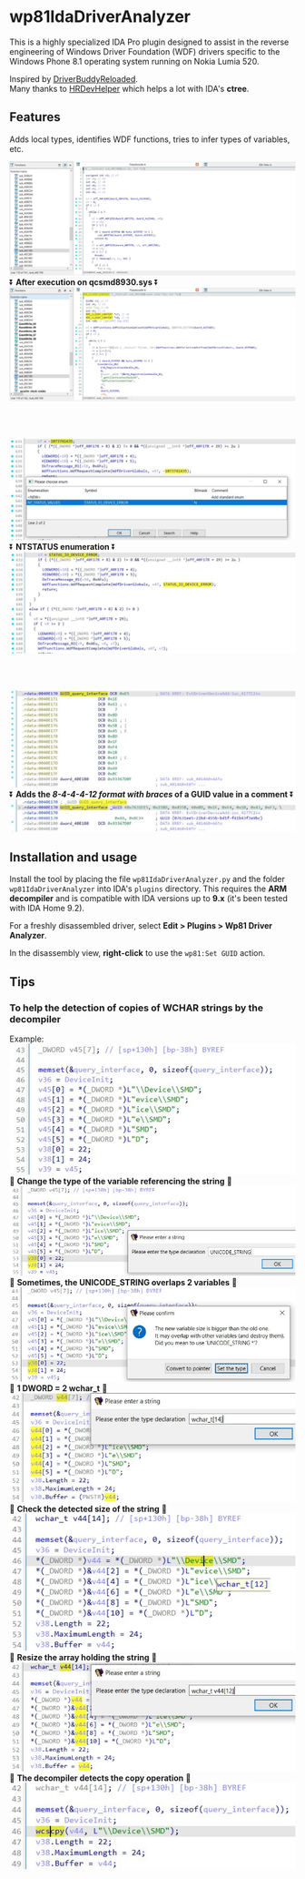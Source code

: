 # wp81IdaDriverAnalyzer

This is a highly specialized IDA Pro plugin designed to assist in the reverse engineering of Windows Driver Foundation (WDF) drivers specific to the Windows Phone 8.1 operating system running on Nokia Lumia 520.  

Inspired by [DriverBuddyReloaded](https://github.com/VoidSec/DriverBuddyReloaded).  
Many thanks to [HRDevHelper](https://github.com/patois/HRDevHelper) which helps a lot with IDA's **ctree**.  

## Features

Adds local types, identifies WDF functions, tries to infer types of variables, etc.

![beforeFunction](captures/Capture01.JPG)
:arrow_double_down: **After execution on qcsmd8930.sys** :arrow_double_down:
![afterFunction](captures/Capture02.JPG)

<br>
<br>

![beforeEnum](captures/Capture03.JPG)
:arrow_double_down: **NTSTATUS enumeration**  :arrow_double_down:
![beforeEnum](captures/Capture04.JPG)

<br>
<br>

![beforeGUID](captures/Capture05.JPG)
:arrow_double_down: **Adds the _8-4-4-4-12 format with braces_ of a GUID value in a comment** :arrow_double_down:
![beforeGUID](captures/Capture06.JPG)

## Installation and usage

Install the tool by placing the file `wp81IdaDriverAnalyzer.py` and the folder `wp81IdaDriverAnalyzer` into IDA's `plugins` directory. This requires the **ARM decompiler** and is compatible with IDA versions up to **9.x** (it's been tested with IDA Home 9.2).

For a freshly disassembled driver, select **Edit > Plugins > Wp81 Driver Analyzer**.

In the disassembly view, **right-click** to use the `wp81:Set GUID` action.

## Tips

### To help the detection of copies of WCHAR strings by the decompiler

Example:  
![begin](captures/Capture07.JPG)  
:arrow_down_small: **Change the type of the variable referencing the string** :arrow_down_small:  
![begin](captures/Capture08.JPG)  
:arrow_down_small: **Sometimes, the UNICODE_STRING overlaps 2 variables** :arrow_down_small:  
![begin](captures/Capture09.JPG)  
:arrow_down_small: **1 DWORD = 2 wchar_t** :arrow_down_small:  
![begin](captures/Capture10.JPG)  
:arrow_down_small: **Check the detected size of the string** :arrow_down_small:  
![begin](captures/Capture11.JPG)  
:arrow_down_small: **Resize the array holding the string** :arrow_down_small:  
![begin](captures/Capture12.JPG)  
:arrow_down_small: **The decompiler detects the copy operation** :arrow_down_small:  
![begin](captures/Capture13.JPG)  
